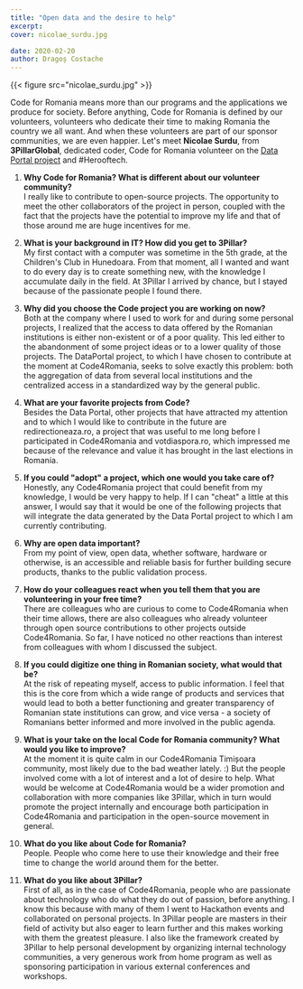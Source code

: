 ```yaml
---
title: "Open data and the desire to help"
excerpt:
cover: nicolae_surdu.jpg

date: 2020-02-20
author: Dragoș Costache
---
```


{{< figure src="nicolae_surdu.jpg" >}}

Code for Romania means more than our programs and the applications we produce for society. Before anything, Code for Romania is defined by our volunteers, volunteers who dedicate their time to making Romania the country we all want. And when these volunteers are part of our sponsor communities, we are even happier. Let's meet **Nicolae Surdu**, from **3PillarGlobal**, dedicated coder, Code for Romania volunteer on the [Data Portal project](https://github.com/code4romania/ckanext-dataportaltheme/tree/dockerize) and <span class="has-background-warning">#Herooftech</span>.

1. <span class="has-text-success">**Why Code for Romania? What is different about our volunteer community?**</span>  
   I really like to contribute to open-source projects. The opportunity to meet the other collaborators of the project in person, coupled with the fact that the projects have the potential to improve my life and that of those around me are huge incentives for me.

2. <span class="has-text-success">**What is your background in IT? How did you get to 3Pillar?**</span>  
   My first contact with a computer was sometime in the 5th grade, at the Children's Club in Hunedoara. From that moment, all I wanted and want to do every day is to create something new, with the knowledge I accumulate daily in the field. At 3Pillar I arrived by chance, but I stayed because of the passionate people I found there.

3. <span class="has-text-success">**Why did you choose the Code project you are working on now?**</span>  
   Both at the company where I used to work for and during some personal projects, I realized that the access to data offered by the Romanian institutions is either non-existent or of a poor quality. This led either to the abandonment of some project ideas or to a lower quality of those projects. The DataPortal project, to which I have chosen to contribute at the moment at Code4Romania, seeks to solve exactly this problem: both the aggregation of data from several local institutions and the centralized access in a standardized way by the general public.

4. <span class="has-text-success">**What are your favorite projects from Code?**</span>  
   Besides the Data Portal, other projects that have attracted my attention and to which I would like to contribute in the future are redirectioneaza.ro, a project that was useful to me long before I participated in Code4Romania and votdiaspora.ro, which impressed me because of the relevance and value it has brought in the last elections in Romania.

5. <span class="has-text-success">**If you could "adopt" a project, which one would you take care of?**</span>  
   Honestly, any Code4Romania project that could benefit from my knowledge, I would be very happy to help. If I can "cheat" a little at this answer, I would say that it would be one of the following projects that will integrate the data generated by the Data Portal project to which I am currently contributing.

6. <span class="has-text-success">**Why are open data important?**</span>  
   From my point of view, open data, whether software, hardware or otherwise, is an accessible and reliable basis for further building secure products, thanks to the public validation process.

7. <span class="has-text-success">**How do your colleagues react when you tell them that you are volunteering in your free time?**</span>  
   There are colleagues who are curious to come to Code4Romania when their time allows, there are also colleagues who already volunteer through open source contributions to other projects outside Code4Romania. So far, I have noticed no other reactions than interest from colleagues with whom I discussed the subject.

8. <span class="has-text-success">**If you could digitize one thing in Romanian society, what would that be?**</span>  
   At the risk of repeating myself, access to public information. I feel that this is the core from which a wide range of products and services that would lead to both a better functioning and greater transparency of Romanian state institutions can grow, and vice versa - a society of Romanians better informed and more involved in the public agenda.

9. <span class="has-text-success">**What is your take on the local Code for Romania community? What would you like to improve?**</span>  
   At the moment it is quite calm in our Code4Romania Timișoara community, most likely due to the bad weather lately. :) But the people involved come with a lot of interest and a lot of desire to help. What would be welcome at Code4Romania would be a wider promotion and collaboration with more companies like 3Pillar, which in turn would promote the project internally and encourage both participation in Code4Romania and participation in the open-source movement in general.

10. <span class="has-text-success">**What do you like about Code for Romania?**</span>  
    People. People who come here to use their knowledge and their free time to change the world around them for the better.

11. <span class="has-text-success">**What do you like about 3Pillar?**</span>  
    First of all, as in the case of Code4Romania, people who are passionate about technology who do what they do out of passion, before anything. I know this because with many of them I went to Hackathon events and collaborated on personal projects. In 3Pillar people are masters in their field of activity but also eager to learn further and this makes working with them the greatest pleasure. I also like the framework created by 3Pillar to help personal development by organizing internal technology communities, a very generous work from home program as well as sponsoring participation in various external conferences and workshops.
